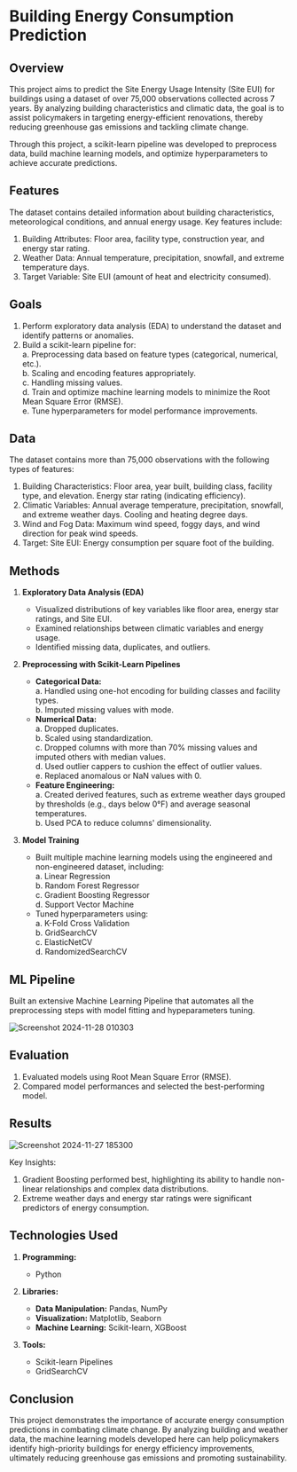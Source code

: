 # Building Energy Consumption Prediction
## Overview
This project aims to predict the Site Energy Usage Intensity (Site EUI) for buildings using a dataset of over 75,000 observations collected across 7 years. By analyzing building characteristics and climatic data, the goal is to assist policymakers in targeting energy-efficient renovations, thereby reducing greenhouse gas emissions and tackling climate change.

Through this project, a scikit-learn pipeline was developed to preprocess data, build machine learning models, and optimize hyperparameters to achieve accurate predictions.

## Features
The dataset contains detailed information about building characteristics, meteorological conditions, and annual energy usage. Key features include:

1. Building Attributes: Floor area, facility type, construction year, and energy star rating.
2. Weather Data: Annual temperature, precipitation, snowfall, and extreme temperature days.
3. Target Variable: Site EUI (amount of heat and electricity consumed).

## Goals
1. Perform exploratory data analysis (EDA) to understand the dataset and identify patterns or anomalies.  
2. Build a scikit-learn pipeline for:  
   a. Preprocessing data based on feature types (categorical, numerical, etc.).  
   b. Scaling and encoding features appropriately.  
   c. Handling missing values.  
   d. Train and optimize machine learning models to minimize the Root Mean Square Error (RMSE).  
   e. Tune hyperparameters for model performance improvements.  


## Data
The dataset contains more than 75,000 observations with the following types of features:

1. Building Characteristics:
Floor area, year built, building class, facility type, and elevation.
Energy star rating (indicating efficiency).
2. Climatic Variables:
Annual average temperature, precipitation, snowfall, and extreme weather days.
Cooling and heating degree days.
3. Wind and Fog Data:
Maximum wind speed, foggy days, and wind direction for peak wind speeds.
4. Target:
Site EUI: Energy consumption per square foot of the building.

## Methods

1. **Exploratory Data Analysis (EDA)**  
   - Visualized distributions of key variables like floor area, energy star ratings, and Site EUI.  
   - Examined relationships between climatic variables and energy usage.  
   - Identified missing data, duplicates, and outliers.

2. **Preprocessing with Scikit-Learn Pipelines**  
   - **Categorical Data:**  
     a. Handled using one-hot encoding for building classes and facility types.  
     b. Imputed missing values with mode.  
   - **Numerical Data:**  
     a. Dropped duplicates.  
     b. Scaled using standardization.  
     c. Dropped columns with more than 70% missing values and imputed others with median values.  
     d. Used outlier cappers to cushion the effect of outlier values.  
     e. Replaced anomalous or NaN values with 0.  
   - **Feature Engineering:**  
     a. Created derived features, such as extreme weather days grouped by thresholds (e.g., days below 0°F) and average seasonal temperatures.  
     b. Used PCA to reduce columns' dimensionality.

3. **Model Training**  
   - Built multiple machine learning models using the engineered and non-engineered dataset, including:  
     a. Linear Regression  
     b. Random Forest Regressor  
     c. Gradient Boosting Regressor  
     d. Support Vector Machine  
   - Tuned hyperparameters using:  
     a. K-Fold Cross Validation  
     b. GridSearchCV  
     c. ElasticNetCV  
     d. RandomizedSearchCV  


## ML Pipeline
Built an extensive Machine Learning Pipeline that automates all the preprocessing steps with model fitting and hypeparameters tuning.

![Screenshot 2024-11-28 010303](https://github.com/user-attachments/assets/4d0408aa-8f4d-45fa-9063-7e0a566f6d6d)



## Evaluation
1. Evaluated models using Root Mean Square Error (RMSE).
2. Compared model performances and selected the best-performing model.

## Results

![Screenshot 2024-11-27 185300](https://github.com/user-attachments/assets/71651bfe-b284-4f18-ae74-95408908c0bb)


Key Insights:

1. Gradient Boosting performed best, highlighting its ability to handle non-linear relationships and complex data distributions.
2. Extreme weather days and energy star ratings were significant predictors of energy consumption.

## Technologies Used

1. **Programming:**  
   - Python  

2. **Libraries:**  
   - **Data Manipulation:** Pandas, NumPy  
   - **Visualization:** Matplotlib, Seaborn  
   - **Machine Learning:** Scikit-learn, XGBoost  

3. **Tools:**  
   - Scikit-learn Pipelines  
   - GridSearchCV  

   
## Conclusion
This project demonstrates the importance of accurate energy consumption predictions in combating climate change. By analyzing building and weather data, the machine learning models developed here can help policymakers identify high-priority buildings for energy efficiency improvements, ultimately reducing greenhouse gas emissions and promoting sustainability.

